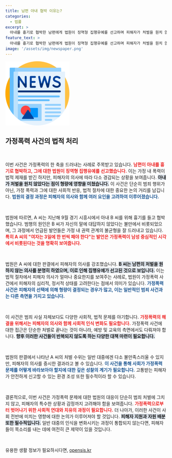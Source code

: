 ```yaml
---
title: 남편 아내 협박 이유는?
categories:
  - 법률
excerpt: >
  아내를 흉기로 협박한 남편에게 법원이 징역형 집행유예를 선고하며 피해자가 처벌을 원치 않는다는 이례적인 판결을 내렸다. 범행 후 이혼한 두 사람의 사연을 자세히 살펴보자.
feature_text: >
  아내를 흉기로 협박한 남편에게 법원이 징역형 집행유예를 선고하며 피해자가 처벌을 원치 않는다는 이례적인 판결을 내렸다. 범행 후 이혼한 두 사람의 사연을 자세히 살펴보자.
image: '/assets/img/newspaper.png'
---
```


<p><img src="/assets/img/newspaper.png" alt="kimp 속보" /></p>

<h2 data-ke-size="size26">가정폭력 사건의 법적 처리</h2>

<p data-ke-size="size16">&nbsp;</p>

<p>이번 사건은 가정폭력의 한 축을 드러내는 사례로 주목받고 있습니다. <b><span style="color: #ee2323;">남편이 아내를 흉기로 협박하고, 그에 대한 법원이 징역형 집행유예를 선고했습니다.</span></b> 이는 가정 내 폭력이 법적 제재를 받긴 하지만, 피해자의 의사에 따라 다소 경감되는 상황을 보여줍니다. <b><span style="background-color: #21538527;">아내가 처벌을 원치 않았다는 점이 형량에 영향을 미쳤습니다.</span></b> 이 사건은 단순히 범죄 행위가 아닌, 가정 폭력과 그에 대한 사회적 반응, 법적 절차에 대한 중요한 논의 거리를 남깁니다. <b><span style="color: #1a5490;">법원의 결정 과정은 피해자의 의사와 함께 여러 요인을 고려하여 이루어졌습니다.</span></b></p>

<p data-ke-size="size16">&nbsp;</p>

<p>법원에 따르면, A 씨는 지난해 9월 경기 시흥시에서 아내 B 씨를 위해 흉기를 들고 협박했습니다. 범행의 원인은 B 씨가 자신의 말에 대답하지 않았다는 불만에서 비롯되었으며, 그 과정에서 언급된 발언들은 가정 내 권력 관계의 불균형을 잘 드러내고 있습니다. <b><span style="color: #ee2323;">특히 A 씨의 "여자는 3일에 한 번씩 패야 한다"는 발언은 가정폭력이 남성 중심적인 시각에서 비롯된다는 것을 명확히 보여줍니다.</span></b></p>

<p data-ke-size="size16">&nbsp;</p>

<p>법원은 A 씨에 대한 판결에서 피해자의 의사를 강조했습니다. <b><span style="background-color: #21538527;">B 씨는 남편의 처벌을 원하지 않는 의사를 분명히 하였으며, 이로 인해 집행유예가 선고된 것으로 보입니다.</span></b> 이는 법적 절차에서 피해자 의사가 얼마나 중요한지를 보여주는 사례로, 법원이 가정폭력 사건에서 피해자의 심리적, 정서적 상태를 고려한다는 점에서 의미가 있습니다. <b><span style="color: #1a5490;">가정폭력 사건은 피해자의 선택에 의해 형량이 결정되는 경우가 많고, 이는 일반적인 범죄 사건과는 다른 측면을 가지고 있습니다.</span></b></p>

<p data-ke-size="size16">&nbsp;</p>

<p>이 사건은 범죄 사실 자체보다도 다양한 사회적, 법적 문제를 야기합니다. <b><span style="color: #ee2323;">가정폭력의 해결을 위해서는 피해자의 의사와 함께 사회적 인식 변화도 필요합니다.</span></b> 가정폭력 사건에 대한 접근은 단순한 처벌로 끝나는 것이 아니라, 예방 및 교육의 측면에서도 다뤄져야 합니다. <b><span style="background-color: #21538527;">향후 이러한 사건들이 반복되지 않도록 하는 다양한 대책 마련이 필요합니다.</span></b></p>

<p data-ke-size="size16">&nbsp;</p>

<p>법원의 판결에서 나타난 A 씨의 처벌 수위는 일반 대중에겐 다소 불만족스러울 수 있지만, 피해자의 의사를 중시한 결과라고 볼 수 있습니다. <b><span style="color: #1a5490;">이 사건을 통해 사회가 가정폭력 문제를 어떻게 바라보아야 할지에 대한 깊은 성찰의 계기가 필요합니다.</span></b> 고통받는 피해자가 안전하게 신고할 수 있는 환경 조성 또한 필수적이라 할 수 있습니다. </p>

<p data-ke-size="size16">&nbsp;</p>

<p>결론적으로, 이번 사건은 가정폭력 문제에 대한 법원의 대응이 단순히 범죄 처벌에 그치지 않고, 피해자의 특수한 상황과 감정까지 고려해야 함을 보여줍니다. <b><span style="color: #ee2323;">가정폭력으로부터 벗어나기 위한 사회적 연대와 치유의 과정이 필요합니다.</span></b> 더 나아가, 이러한 사건이 사회 전반에 미치는 영향에 대한 논의가 이루어져야 할 것입니다. <b><span style="background-color: #21538527;">피해자 지원과 자원 배분 또한 필수적입니다.</span></b> 일반 대중의 인식을 변화시키는 과정이 통합되지 않는다면, 피해자들이 목소리를 내는 데에 여전히 큰 제약이 있을 것입니다. </p>

<p data-ke-size="size16">&nbsp;</p>
유용한 생활 정보가 필요하시다면, <a href="https://opensis.kr" rel="dofollow">opensis.kr</a>


